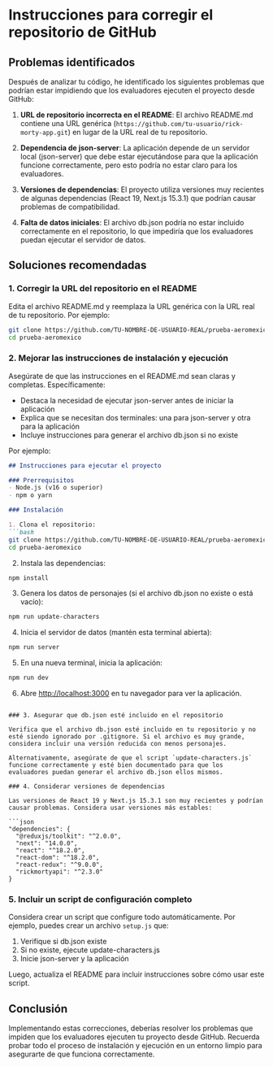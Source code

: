 # Instrucciones para corregir el repositorio de GitHub

## Problemas identificados

Después de analizar tu código, he identificado los siguientes problemas que podrían estar impidiendo que los evaluadores ejecuten el proyecto desde GitHub:

1. **URL de repositorio incorrecta en el README**: El archivo README.md contiene una URL genérica (`https://github.com/tu-usuario/rick-morty-app.git`) en lugar de la URL real de tu repositorio.

2. **Dependencia de json-server**: La aplicación depende de un servidor local (json-server) que debe estar ejecutándose para que la aplicación funcione correctamente, pero esto podría no estar claro para los evaluadores.

3. **Versiones de dependencias**: El proyecto utiliza versiones muy recientes de algunas dependencias (React 19, Next.js 15.3.1) que podrían causar problemas de compatibilidad.

4. **Falta de datos iniciales**: El archivo db.json podría no estar incluido correctamente en el repositorio, lo que impediría que los evaluadores puedan ejecutar el servidor de datos.

## Soluciones recomendadas

### 1. Corregir la URL del repositorio en el README

Edita el archivo README.md y reemplaza la URL genérica con la URL real de tu repositorio. Por ejemplo:

```bash
git clone https://github.com/TU-NOMBRE-DE-USUARIO-REAL/prueba-aeromexico.git
cd prueba-aeromexico
```

### 2. Mejorar las instrucciones de instalación y ejecución

Asegúrate de que las instrucciones en el README.md sean claras y completas. Específicamente:

- Destaca la necesidad de ejecutar json-server antes de iniciar la aplicación
- Explica que se necesitan dos terminales: una para json-server y otra para la aplicación
- Incluye instrucciones para generar el archivo db.json si no existe

Por ejemplo:

```markdown
## Instrucciones para ejecutar el proyecto

### Prerrequisitos
- Node.js (v16 o superior)
- npm o yarn

### Instalación

1. Clona el repositorio:
```bash
git clone https://github.com/TU-NOMBRE-DE-USUARIO-REAL/prueba-aeromexico.git
cd prueba-aeromexico
```

2. Instala las dependencias:
```bash
npm install
```

3. Genera los datos de personajes (si el archivo db.json no existe o está vacío):
```bash
npm run update-characters
```

4. Inicia el servidor de datos (mantén esta terminal abierta):
```bash
npm run server
```

5. En una nueva terminal, inicia la aplicación:
```bash
npm run dev
```

6. Abre [http://localhost:3000](http://localhost:3000) en tu navegador para ver la aplicación.
```

### 3. Asegurar que db.json esté incluido en el repositorio

Verifica que el archivo db.json esté incluido en tu repositorio y no esté siendo ignorado por .gitignore. Si el archivo es muy grande, considera incluir una versión reducida con menos personajes.

Alternativamente, asegúrate de que el script `update-characters.js` funcione correctamente y esté bien documentado para que los evaluadores puedan generar el archivo db.json ellos mismos.

### 4. Considerar versiones de dependencias

Las versiones de React 19 y Next.js 15.3.1 son muy recientes y podrían causar problemas. Considera usar versiones más estables:

```json
"dependencies": {
  "@reduxjs/toolkit": "^2.0.0",
  "next": "14.0.0",
  "react": "^18.2.0",
  "react-dom": "^18.2.0",
  "react-redux": "^9.0.0",
  "rickmortyapi": "^2.3.0"
}
```

### 5. Incluir un script de configuración completo

Considera crear un script que configure todo automáticamente. Por ejemplo, puedes crear un archivo `setup.js` que:

1. Verifique si db.json existe
2. Si no existe, ejecute update-characters.js
3. Inicie json-server y la aplicación

Luego, actualiza el README para incluir instrucciones sobre cómo usar este script.

## Conclusión

Implementando estas correcciones, deberías resolver los problemas que impiden que los evaluadores ejecuten tu proyecto desde GitHub. Recuerda probar todo el proceso de instalación y ejecución en un entorno limpio para asegurarte de que funciona correctamente.